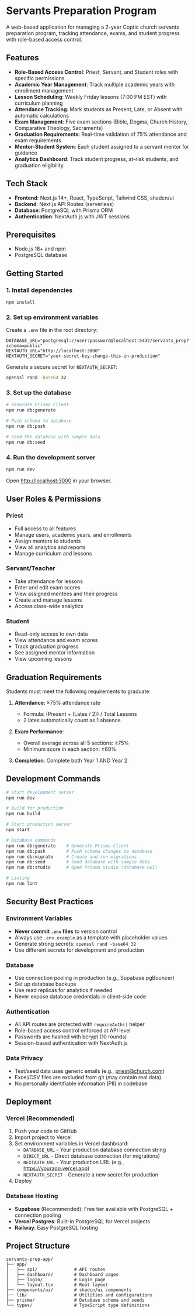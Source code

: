 # Servants Preparation Program

A web-based application for managing a 2-year Coptic church servants preparation program, tracking attendance, exams, and student progress with role-based access control.

## Features

- **Role-Based Access Control**: Priest, Servant, and Student roles with specific permissions
- **Academic Year Management**: Track multiple academic years with enrollment management
- **Lesson Scheduling**: Weekly Friday lessons (7:00 PM EST) with curriculum planning
- **Attendance Tracking**: Mark students as Present, Late, or Absent with automatic calculations
- **Exam Management**: Five exam sections (Bible, Dogma, Church History, Comparative Theology, Sacraments)
- **Graduation Requirements**: Real-time validation of 75% attendance and exam requirements
- **Mentor-Student System**: Each student assigned to a servant mentor for guidance
- **Analytics Dashboard**: Track student progress, at-risk students, and graduation eligibility

## Tech Stack

- **Frontend**: Next.js 14+, React, TypeScript, Tailwind CSS, shadcn/ui
- **Backend**: Next.js API Routes (serverless)
- **Database**: PostgreSQL with Prisma ORM
- **Authentication**: NextAuth.js with JWT sessions

## Prerequisites

- Node.js 18+ and npm
- PostgreSQL database

## Getting Started

### 1. Install dependencies

```bash
npm install
```

### 2. Set up environment variables

Create a `.env` file in the root directory:

```env
DATABASE_URL="postgresql://user:password@localhost:5432/servants_prep?schema=public"
NEXTAUTH_URL="http://localhost:3000"
NEXTAUTH_SECRET="your-secret-key-change-this-in-production"
```

Generate a secure secret for `NEXTAUTH_SECRET`:
```bash
openssl rand -base64 32
```

### 3. Set up the database

```bash
# Generate Prisma Client
npm run db:generate

# Push schema to database
npm run db:push

# Seed the database with sample data
npm run db:seed
```

### 4. Run the development server

```bash
npm run dev
```

Open [http://localhost:3000](http://localhost:3000) in your browser.


## User Roles & Permissions

### Priest
- Full access to all features
- Manage users, academic years, and enrollments
- Assign mentors to students
- View all analytics and reports
- Manage curriculum and lessons

### Servant/Teacher
- Take attendance for lessons
- Enter and edit exam scores
- View assigned mentees and their progress
- Create and manage lessons
- Access class-wide analytics

### Student
- Read-only access to own data
- View attendance and exam scores
- Track graduation progress
- See assigned mentor information
- View upcoming lessons

## Graduation Requirements

Students must meet the following requirements to graduate:

1. **Attendance**: ≥75% attendance rate
   - Formula: (Present + (Lates / 2)) / Total Lessons
   - 2 lates automatically count as 1 absence

2. **Exam Performance**:
   - Overall average across all 5 sections: ≥75%
   - Minimum score in each section: ≥60%

3. **Completion**: Complete both Year 1 AND Year 2

## Development Commands

```bash
# Start development server
npm run dev

# Build for production
npm run build

# Start production server
npm start

# Database commands
npm run db:generate    # Generate Prisma Client
npm run db:push        # Push schema changes to database
npm run db:migrate     # Create and run migrations
npm run db:seed        # Seed database with sample data
npm run db:studio      # Open Prisma Studio (database GUI)

# Linting
npm run lint
```

## Security Best Practices

### Environment Variables
- **Never commit `.env` files** to version control
- Always use `.env.example` as a template with placeholder values
- Generate strong secrets: `openssl rand -base64 32`
- Use different secrets for development and production

### Database
- Use connection pooling in production (e.g., Supabase pgBouncer)
- Set up database backups
- Use read replicas for analytics if needed
- Never expose database credentials in client-side code

### Authentication
- All API routes are protected with `requireAuth()` helper
- Role-based access control enforced at API level
- Passwords are hashed with bcrypt (10 rounds)
- Session-based authentication with NextAuth.js

### Data Privacy
- Test/seed data uses generic emails (e.g., priest@church.com)
- Excel/CSV files are excluded from git (may contain real data)
- No personally identifiable information (PII) in codebase

## Deployment

### Vercel (Recommended)

1. Push your code to GitHub
2. Import project to Vercel
3. Set environment variables in Vercel dashboard:
   - `DATABASE_URL` - Your production database connection string
   - `DIRECT_URL` - Direct database connection (for migrations)
   - `NEXTAUTH_URL` - Your production URL (e.g., https://yourapp.vercel.app)
   - `NEXTAUTH_SECRET` - Generate a new secret for production
4. Deploy

### Database Hosting

- **Supabase** (Recommended): Free tier available with PostgreSQL + connection pooling
- **Vercel Postgres**: Built-in PostgreSQL for Vercel projects
- **Railway**: Easy PostgreSQL hosting

## Project Structure

```
servants-prep-app/
├── app/
│   ├── api/              # API routes
│   ├── dashboard/        # Dashboard pages
│   ├── login/            # Login page
│   └── layout.tsx        # Root layout
├── components/ui/        # shadcn/ui components
├── lib/                  # Utilities and configurations
├── prisma/               # Database schema and seeds
└── types/                # TypeScript type definitions
```
